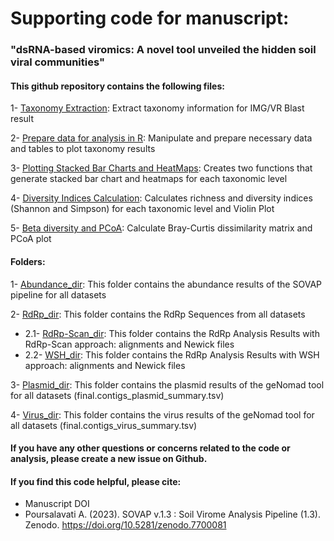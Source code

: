 # Supporting code for manuscript:
### "dsRNA-based viromics: A novel tool unveiled the hidden soil viral communities"

#### This github repository contains the following files:

1- [Taxonomy Extraction](https://github.com/poursalavati/SOVAP_Soil_dsRNA/blob/main/Taxonomy.md): Extract taxonomy information for IMG/VR Blast result   
  
2- [Prepare data for analysis in R](https://github.com/poursalavati/SOVAP_Soil_dsRNA/blob/main/Preparation.R): Manipulate and prepare necessary data and tables to plot taxonomy results  
  
3- [Plotting Stacked Bar Charts and HeatMaps](https://github.com/poursalavati/SOVAP_Soil_dsRNA/blob/main/StackedBarcharts_HeatMaps.R): Creates two functions that generate stacked bar chart and heatmaps for each taxonomic level  
  
4- [Diversity Indices Calculation](https://github.com/poursalavati/SOVAP_Soil_dsRNA/blob/main/Diversity_Indices.R): Calculates richness and diversity indices (Shannon and Simpson) for each taxonomic level and Violin Plot   
  
5- [Beta diversity and PCoA](https://github.com/poursalavati/SOVAP_Soil_dsRNA/blob/main/Beta_and_PCoA.R): Calculate Bray-Curtis dissimilarity matrix and PCoA plot  
  
#### Folders:  
1- [Abundance_dir](https://github.com/poursalavati/SOVAP_Soil_dsRNA/tree/main/Abundance_Results): This folder contains the abundance results of the SOVAP pipeline for all datasets  
  
2- [RdRp_dir](https://github.com/poursalavati/SOVAP_Soil_dsRNA/tree/main/RdRp_Results): This folder contains the RdRp Sequences from all datasets  
- 2.1- [RdRp-Scan_dir](https://github.com/poursalavati/SOVAP_Soil_dsRNA/tree/main/RdRp_Results/RdRp-Scan): This folder contains the RdRp Analysis Results with RdRp-Scan approach: alignments and Newick files
- 2.2- [WSH_dir](https://github.com/poursalavati/SOVAP_Soil_dsRNA/tree/main/RdRp_Results/WSH): This folder contains the RdRp Analysis Results with WSH approach: alignments and Newick files  

3- [Plasmid_dir](https://github.com/poursalavati/SOVAP_Soil_dsRNA/tree/main/geNomad_Plasmid): This folder contains the plasmid results of the geNomad tool for all datasets  (final.contigs_plasmid_summary.tsv)
  
4- [Virus_dir](https://github.com/poursalavati/SOVAP_Soil_dsRNA/tree/main/geNomad_Virus): This folder contains the virus results of the geNomad tool for all datasets  (final.contigs_virus_summary.tsv)

#### If you have any other questions or concerns related to the code or analysis, please create a new issue on Github.
#### If you find this code helpful, please cite:  
- Manuscript DOI  
- Poursalavati A. (2023). SOVAP v.1.3 : Soil Virome Analysis Pipeline (1.3). Zenodo. https://doi.org/10.5281/zenodo.7700081
